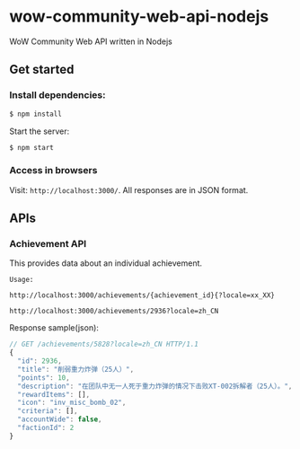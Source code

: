 wow-community-web-api-nodejs
============================

WoW Community Web API written in Nodejs

## Get started

### Install dependencies:

```bash
$ npm install
```

Start the server:

```bash
$ npm start
```

### Access in browsers

Visit: `http://localhost:3000/`. All responses are in JSON format.


## APIs

### Achievement API

This provides data about an individual achievement.

```
Usage:

http://localhost:3000/achievements/{achievement_id}{?locale=xx_XX}

http://localhost:3000/achievements/2936?locale=zh_CN
```

Response sample(json):

```javascript
// GET /achievements/5828?locale=zh_CN HTTP/1.1
{
  "id": 2936,
  "title": "削弱重力炸弹（25人）",
  "points": 10,
  "description": "在团队中无一人死于重力炸弹的情况下击败XT-002拆解者（25人）。",
  "rewardItems": [],
  "icon": "inv_misc_bomb_02",
  "criteria": [],
  "accountWide": false,
  "factionId": 2
}
```
